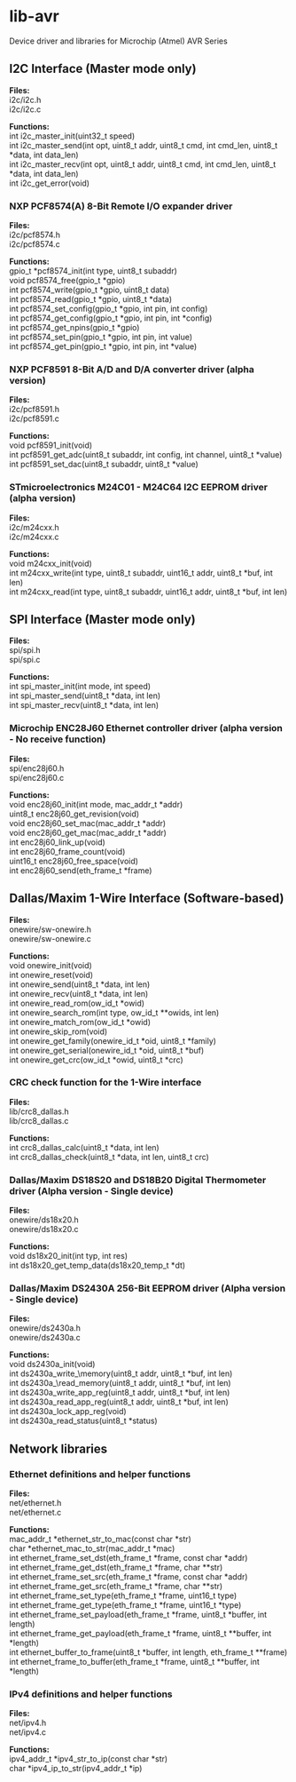 # lib-avr

Device driver and libraries for Microchip (Atmel) AVR Series

## I2C Interface (Master mode only)

**Files:**  
i2c/i2c.h  
i2c/i2c.c

**Functions:**  
int i2c\_master\_init(uint32\_t speed)  
int i2c\_master\_send(int opt, uint8\_t addr, uint8\_t cmd, int cmd\_len, uint8\_t *data, int data\_len)  
int i2c\_master\_recv(int opt, uint8\_t addr, uint8\_t cmd, int cmd\_len, uint8\_t *data, int data\_len)  
int i2c\_get\_error(void)

### NXP PCF8574(A) 8-Bit Remote I/O expander driver

**Files:**  
i2c/pcf8574.h  
i2c/pcf8574.c

**Functions:**  
gpio\_t *pcf8574\_init(int type, uint8\_t subaddr)  
void pcf8574\_free(gpio\_t *gpio)  
int pcf8574\_write(gpio\_t *gpio, uint8\_t data)  
int pcf8574\_read(gpio\_t *gpio, uint8\_t *data)  
int pcf8574\_set\_config(gpio\_t *gpio, int pin, int config)  
int pcf8574\_get\_config(gpio\_t *gpio, int pin, int *config)  
int pcf8574\_get\_npins(gpio\_t *gpio)  
int pcf8574\_set\_pin(gpio\_t *gpio, int pin, int value)  
int pcf8574\_get\_pin(gpio\_t *gpio, int pin, int *value)

### NXP PCF8591 8-Bit A/D and D/A converter driver (alpha version)

**Files:**  
i2c/pcf8591.h  
i2c/pcf8591.c

**Functions:**  
void pcf8591\_init(void)  
int pcf8591\_get\_adc(uint8\_t subaddr, int config, int channel, uint8\_t *value)  
int pcf8591\_set\_dac(uint8\_t subaddr, uint8\_t *value)

### STmicroelectronics M24C01 - M24C64 I2C EEPROM driver (alpha version)

**Files:**  
i2c/m24cxx.h  
i2c/m24cxx.c

**Functions:**  
void m24cxx_init(void)  
int m24cxx_write(int type, uint8\_t subaddr, uint16\_t addr, uint8\_t *buf, int len)  
int m24cxx_read(int type, uint8\_t subaddr, uint16\_t addr, uint8\_t *buf, int len)

## SPI Interface (Master mode only)

**Files:**  
spi/spi.h  
spi/spi.c

**Functions:**  
int spi\_master\_init(int mode, int speed)  
int spi\_master\_send(uint8\_t *data, int len)  
int spi\_master\_recv(uint8\_t *data, int len)

### Microchip ENC28J60 Ethernet controller driver (alpha version - No receive function)

**Files:**  
spi/enc28j60.h  
spi/enc28j60.c

**Functions:**  
void enc28j60\_init(int mode, mac\_addr\_t *addr)  
uint8\_t enc28j60\_get\_revision(void)  
void enc28j60\_set\_mac(mac\_addr\_t *addr)  
void enc28j60\_get\_mac(mac\_addr\_t *addr)  
int enc28j60\_link\_up(void)  
int enc28j60\_frame\_count(void)  
uint16\_t enc28j60\_free\_space(void)  
int enc28j60\_send(eth\_frame\_t *frame)

## Dallas/Maxim 1-Wire Interface (Software-based)

**Files:**  
onewire/sw-onewire.h  
onewire/sw-onewire.c

**Functions:**  
void onewire\_init(void)  
int onewire\_reset(void)  
int onewire\_send(uint8\_t *data, int len)  
int onewire\_recv(uint8\_t *data, int len)  
int onewire\_read\_rom(ow\_id\_t *owid)  
int onewire\_search\_rom(int type, ow\_id\_t **owids, int len)  
int onewire\_match\_rom(ow\_id\_t *owid)  
int onewire\_skip\_rom(void)  
int onewire\_get\_family(onewire\_id\_t *oid, uint8\_t *family)  
int onewire\_get\_serial(onewire\_id\_t *oid, uint8\_t *buf)  
int onewire\_get\_crc(ow\_id\_t *owid, uint8\_t *crc)

### CRC check function for the 1-Wire interface

**Files:**  
lib/crc8\_dallas.h  
lib/crc8\_dallas.c

**Functions:**  
int crc8\_dallas\_calc(uint8\_t *data, int len)  
int crc8\_dallas\_check(uint8\_t *data, int len, uint8\_t crc)

### Dallas/Maxim DS18S20 and DS18B20 Digital Thermometer driver (Alpha version - Single device)

**Files:**  
onewire/ds18x20.h  
onewire/ds18x20.c

**Functions:**  
void ds18x20\_init(int typ, int res)  
int ds18x20\_get\_temp\_data(ds18x20\_temp\_t *dt)

### Dallas/Maxim DS2430A 256-Bit EEPROM driver (Alpha version - Single device)

**Files:**  
onewire/ds2430a.h  
onewire/ds2430a.c

**Functions:**  
void ds2430a\_init(void)  
int ds2430a\_write_\memory(uint8\_t addr, uint8\_t *buf, int len)  
int ds2430a_\read\_memory(uint8\_t addr, uint8\_t *buf, int len)  
int ds2430a\_write\_app\_reg(uint8\_t addr, uint8\_t *buf, int len)  
int ds2430a\_read\_app\_reg(uint8\_t addr, uint8\_t *buf, int len)  
int ds2430a\_lock\_app\_reg(void)  
int ds2430a\_read\_status(uint8\_t *status)

## Network libraries

### Ethernet definitions and helper functions

**Files:**  
net/ethernet.h  
net/ethernet.c

**Functions:**  
mac\_addr\_t *ethernet\_str\_to\_mac(const char *str)  
char *ethernet\_mac\_to\_str(mac\_addr\_t *mac)  
int ethernet\_frame\_set\_dst(eth\_frame\_t *frame, const char *addr)  
int ethernet\_frame\_get\_dst(eth\_frame\_t *frame, char **str)  
int ethernet\_frame\_set\_src(eth\_frame\_t *frame, const char *addr)  
int ethernet\_frame\_get\_src(eth\_frame_t *frame, char **str)  
int ethernet\_frame\_set\_type(eth\_frame\_t *frame, uint16\_t type)  
int ethernet\_frame\_get\_type(eth\_frame\_t *frame, uint16\_t *type)  
int ethernet\_frame\_set\_payload(eth\_frame\_t *frame, uint8\_t *buffer, int length)  
int ethernet\_frame\_get\_payload(eth\_frame\_t *frame, uint8\_t **buffer, int *length)  
int ethernet\_buffer\_to\_frame(uint8\_t *buffer, int length, eth\_frame\_t **frame)  
int ethernet\_frame\_to\_buffer(eth\_frame\_t *frame, uint8\_t **buffer, int *length)

### IPv4 definitions and helper functions

**Files:**  
net/ipv4.h  
net/ipv4.c

**Functions:**  
ipv4\_addr\_t *ipv4\_str\_to\_ip(const char *str)  
char *ipv4\_ip\_to\_str(ipv4\_addr\_t *ip)
